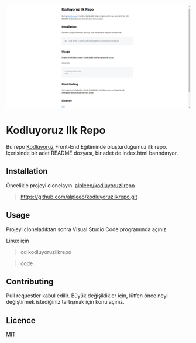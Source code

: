 ![Markdown yapısı](https://raw.githubusercontent.com/Kodluyoruz/taskforce/main/git/odev1/figures/markdown.png)

# Kodluyoruz Ilk Repo
Bu repo [Kodluyoruz](https://kodluyoruz.org/) Front-End Eğitiminde oluşturduğumuz ilk repo. İçerisinde bir adet README dosyası, bir adet de index.html barındırıyor.

## Installation
Öncelikle projeyi clonelayın. [alpleeo/kodluyoruzilrepo](https://github.com/alpleeo/kodluyoruzilkrepo)

> https://github.com/alpleeo/kodluyoruzilkrepo.git


## Usage
Projeyi cloneladıktan sonra Visual Studio Code programında açınız.

Linux için

> cd kodluyoruzilkrepo

> code .

## Contributing
Pull requestler kabul edilir. Büyük değişiklikler için, lütfen önce neyi değiştirmek istediğiniz tartışmak için konu açınız.

## Licence
[MIT](https://github.com/alpleeo/kodluyoruzilkrepo)